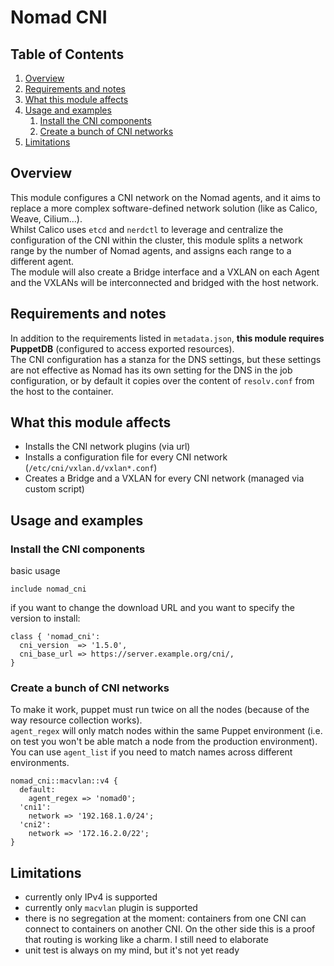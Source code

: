 # Nomad CNI

## Table of Contents

1. [Overview](#overview)
2. [Requirements and notes](#requirements-and-notes)
3. [What this module affects](#what-this-module-affects)
4. [Usage and examples](#usage-and-examples)
    1. [Install the CNI components](#install-the-cni-components)
    2. [Create a bunch of CNI networks](#create-a-bunch-of-cni-networks)
5. [Limitations](#limitations)

## Overview

This module configures a CNI network on the Nomad agents, and it aims to replace a more complex software-defined network solution (like as Calico, Weave, Cilium...).\
Whilst Calico uses `etcd` and `nerdctl` to leverage and centralize the configuration of the CNI within the cluster, this module splits a network range by the number of Nomad agents, and assigns each range to a different agent.\
The module will also create a Bridge interface and a VXLAN on each Agent and the VXLANs will be interconnected and bridged with the host network.

## Requirements and notes

In addition to the requirements listed in `metadata.json`, **this module requires PuppetDB** (configured to access exported resources).\
The CNI configuration has a stanza for the DNS settings, but these settings are not effective as Nomad has its own setting for the DNS in the job configuration, or by default it copies over the content of `resolv.conf` from the host to the container.

## What this module affects <a name="what-this-module-affects"></a>

* Installs the CNI network plugins (via url)
* Installs a configuration file for every CNI network (`/etc/cni/vxlan.d/vxlan*.conf`)
* Creates a Bridge and a VXLAN for every CNI network (managed via custom script)

## Usage and examples <a name="usage-and-examples"></a>

### Install the CNI components

basic usage

```puppet
include nomad_cni
```

if you want to change the download URL and you want to specify the version to install:

```puppet
class { 'nomad_cni':
  cni_version  => '1.5.0',
  cni_base_url => https://server.example.org/cni/,
}
```

### Create a bunch of CNI networks

To make it work, puppet must run twice on all the nodes (because of the way resource collection works).\
`agent_regex` will only match nodes within the same Puppet environment (i.e. on test you won't be able match a node from the production environment). You can use `agent_list` if you need to match names across different environments.

```puppet
nomad_cni::macvlan::v4 {
  default:
    agent_regex => 'nomad0';
  'cni1':
    network => '192.168.1.0/24';
  'cni2':
    network => '172.16.2.0/22';
}
```

## Limitations

* currently only IPv4 is supported
* currently only `macvlan` plugin is supported
* there is no segregation at the moment: containers from one CNI can connect to containers on another CNI. On the other side this is a proof that routing is working like a charm. I still need to elaborate
* unit test is always on my mind, but it's not yet ready
